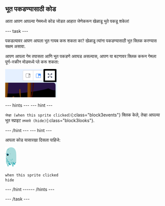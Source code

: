 ## भूत पकडण्यासाठी कोड

आता आपण आपल्या गेममध्ये कोड जोडत आहात जेणेकरून खेळाडू भुते पकडू शकेल!

--- task ---

पकडल्यावर आपण आपला भूत गायब करू शकता का? खेळाडू त्यांना पकडण्यासाठी भूत क्लिक करण्यास सक्षम असावा.

आपण आपला गेम तपासता आणि भूत पकडणे अवघड असल्यास, आपण या बटणावर क्लिक करून गेमला पूर्ण-स्क्रीन मोडमध्ये प्ले करू शकता:

![स्क्रीनशॉट](images/ghost-fullscreen-annotated.png)

--- hints ---
 --- hint ---

`जेव्हा (when this sprite clicked)`{:class="block3events"} क्लिक केले, तेव्हा आपल्या भूत स्प्राइट `लपवावे (hide)`{:class="block3looks"}.

--- /hint --- --- hint ---

आपला कोड यासारखा दिसला पाहिजे:

![भूत-स्प्राइट](images/ghost-sprite.png)

```blocks3
when this sprite clicked
hide
```

--- /hint ------ /hints ---

--- /task ---